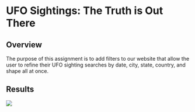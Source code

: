 # UFO Sightings: The Truth is Out There
## Overview
The purpose of this assignment is to add filters to our website that allow the user to refine their UFO sighting searches by date, city, state, country, and shape all at once. 
## Results
![](UFOsearchExample.jpg)

